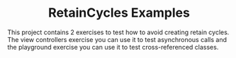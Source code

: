 <h1 align="center" id="title">RetainCycles Examples</h1>

<p id="description">This project contains 2 exercises to test how to avoid creating retain cycles.
  The view controllers exercise you can use it to test asynchronous calls and the playground exercise you can use it to test cross-referenced classes.</p>
